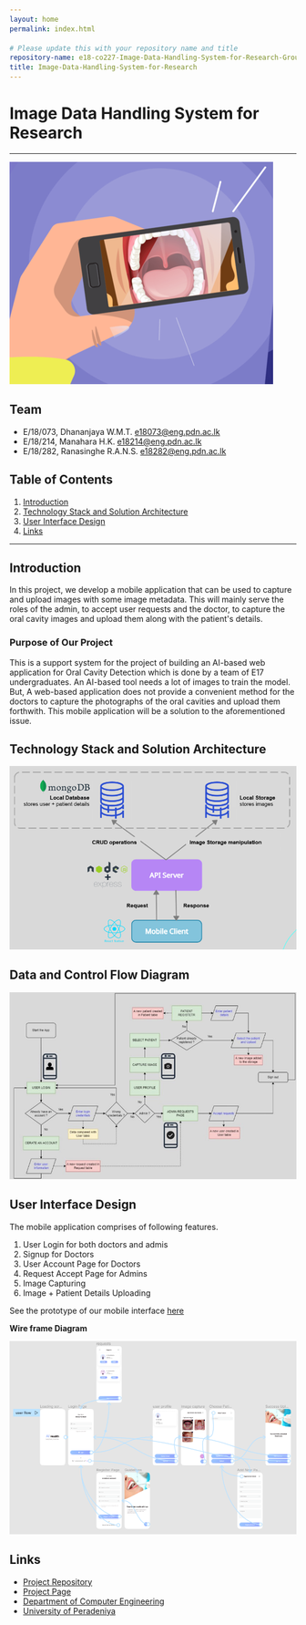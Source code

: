 ```yaml
---
layout: home
permalink: index.html

# Please update this with your repository name and title
repository-name: e18-co227-Image-Data-Handling-System-for-Research-Group-B
title: Image-Data-Handling-System-for-Research
---
```


[comment]: # "This is the standard layout for the project, but you can clean this and use your own template"

# Image Data Handling System for Research

---

<!-- This is a sample image, to show how to add images to your page. To learn more options, please refer [this](https://projects.ce.pdn.ac.lk/docs/faq/how-to-add-an-image/) -->

![Sample Image](./images/intro_image.png)

## Team

- E/18/073, Dhananjaya W.M.T. [e18073@eng.pdn.ac.lk](mailto:e18073@eng.pdn.ac.lk)
- E/18/214, Manahara H.K. [e18214@eng.pdn.ac.lk](mailto:e18214@eng.pdn.ac.lk)
- E/18/282, Ranasinghe R.A.N.S. [e18282@eng.pdn.ac.lk](mailto:e18282@eng.pdn.ac.lk)

## Table of Contents

1. [Introduction](#introduction)
2. [Technology Stack and Solution Architecture](#technology-stack-and-solution-architecture)
3. [User Interface Design](#user-interface-design)
4. [Links](#links)

---

## Introduction

In this project, we develop a mobile application that can be used to capture and upload images with some image metadata. This will mainly serve the roles of the admin, to accept user requests and the doctor, to capture the oral cavity images and upload them along with the patient's details.

### Purpose of Our Project

This is a support system for the project of building an AI-based web application for Oral Cavity Detection which is done by a team of E17 undergraduates.
An AI-based tool needs a lot of images to train the model. But, A web-based application does not provide a convenient method for the doctors to capture the photographs of the oral cavities and upload them forthwith. This mobile application will be a solution to the aforementioned issue.

## Technology Stack and Solution Architecture

![Solution Image](./images/solutionArchi.png)

## Data and Control Flow Diagram

![Flow Image](./images/dataFlow.jpg)

## User Interface Design

The mobile application comprises of following features.

1. User Login for both doctors and admis
2. Signup for Doctors
3. User Account Page for Doctors
4. Request Accept Page for Admins
5. Image Capturing
6. Image + Patient Details Uploading

See the prototype of our mobile interface [here](https://www.figma.com/proto/p9qO6wqmA3O3c4vEa0SeVJ/AI-Health?node-id=808%3A2710&scaling=scale-down&page-id=206%3A281&starting-point-node-id=808%3A2705)

**Wire frame Diagram**

![WorkPlacePage](./images/wireframeDiagram.png)

## Links

- [Project Repository](https://github.com/cepdnaclk/e18-co227-Image-Data-Handling-System-for-Research-Group-B)
- [Project Page](https://cepdnaclk.github.io/e18-co227-Image-Data-Handling-System-for-Research-Group-B)
- [Department of Computer Engineering](http://www.ce.pdn.ac.lk/)
- [University of Peradeniya](https://eng.pdn.ac.lk/)

[//]: # "Please refer this to learn more about Markdown syntax"
[//]: # "https://github.com/adam-p/markdown-here/wiki/Markdown-Cheatsheet"
